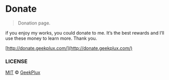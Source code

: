 # Donate

> Donation page.


if you enjoy my works, you could donate to me. It’s the best rewards and I’ll use these money to learn more. Thank you.



[http://donate.geekplux.com/](http://donate.geekplux.com/)


### LICENSE

[MIT](LICENSE) &copy; [GeekPlux](https://github.com/geekplux)
